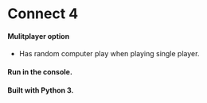 # Connect 4


#### Mulitplayer option
- Has random computer play when playing single player.

#### Run in the console.

#### Built with Python 3.